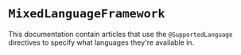 # ``MixedLanguageFramework``

This documentation contain articles that use the `@SupportedLanguage` directives
to specify what languages they're available in.

<!-- Copyright (c) 2023 Apple Inc and the Swift Project authors. All Rights Reserved. -->
